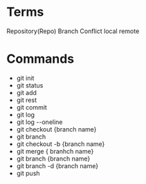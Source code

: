 # Terms

Repository(Repo)
Branch
Conflict
local
remote

# Commands

- git init
- git status
- git add
- git rest
- git commit
- git log
- git log --oneline
- git checkout {branch name}
- git branch
- git checkout -b {branch name}
- git merge { branhch name}
- git branch {branch name}
- git branch -d {branch name}
- git push
